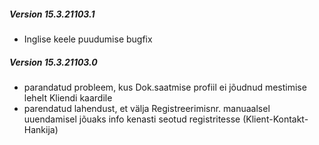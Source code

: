 ---
---

##### Version 15.3.21103.1
- Inglise keele puudumise bugfix


##### Version 15.3.21103.0
- parandatud probleem, kus Dok.saatmise profiil ei jõudnud mestimise lehelt Kliendi kaardile
- parendatud lahendust, et välja Registreerimisnr. manuaalsel uuendamisel jõuaks info kenasti seotud registritesse (Klient-Kontakt-Hankija)
